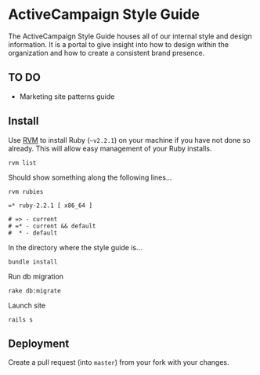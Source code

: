 ActiveCampaign Style Guide
=======================================

The ActiveCampaign Style Guide houses all of our internal style and design information. It is a portal to give insight into how to design within the organization and how to create a consistent brand presence.

## TO DO

- Marketing site patterns guide

## Install

Use [RVM](https://rvm.io) to install Ruby (``~v2.2.1``) on your machine if you have not done so already. This will allow easy management of your Ruby installs.

``rvm list``

Should show something along the following lines...

```
rvm rubies

=* ruby-2.2.1 [ x86_64 ]

# => - current
# =* - current && default
#  * - default
```

In the directory where the style guide is...

``bundle install``

Run db migration

``rake db:migrate``

Launch site

``rails s``

## Deployment

Create a pull request (into ``master``) from your fork with your changes.

